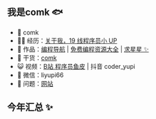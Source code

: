 ## 我是comk 🐟

- 🐧 comk
- 👨‍💻 经历：<a href="https://www.pyman.com.cn" target="_blank">关于我，19 线程序员小 UP</a>
- 🏡 作品：<a href="https://www.pyman.com.cn" target="_blank">编程导航</a> | <a href="https://www.pyman.com.cn" target="_blank">免费编程资源大全</a> | <a href="https://www.pyman.com.cn" target="_blank">求星星 ✨</a>
- 🌱 干货：<a href="https://636f-codenav-8grj8px727565176-1256524210.tcb.qcloud.la/yupi_wechat.png" target="_blank">comk</a>
- 😺 视频：<a href="https://www.pyman.com.cn" target="_blank">B站 程序员鱼皮</a> | 抖音 coder_yupi
- 💬 微信：liyupi66
- 🤔 问题：<a href="https://www.pyman.com.cn" target="_blank">网站</a>

## 今年汇总 ✨


